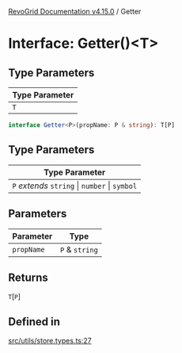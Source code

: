 [RevoGrid Documentation v4.15.0](README.md) / Getter

# Interface: Getter()\<T\>

## Type Parameters

| Type Parameter |
| ------ |
| `T` |

```ts
interface Getter<P>(propName: P & string): T[P]
```

## Type Parameters

| Type Parameter |
| ------ |
| `P` *extends* `string` \| `number` \| `symbol` |

## Parameters

| Parameter | Type |
| ------ | ------ |
| `propName` | `P` & `string` |

## Returns

`T`\[`P`\]

## Defined in

[src/utils/store.types.ts:27](https://github.com/revolist/revogrid/blob/f57e3b1afae49404a5b6670c54899cb5770f47c4/src/utils/store.types.ts#L27)
